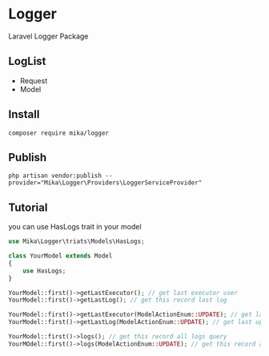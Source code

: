 # Logger
Laravel Logger Package

## LogList
- Request
- Model

## Install
```
composer require mika/logger
```

## Publish
```
php artisan vendor:publish --provider="Mika\Logger\Providers\LoggerServiceProvider"
```

## Tutorial

you can use HasLogs trait in your model
```php
use Mika\Logger\triats\Models\HasLogs;

class YourModel extends Model
{
    use HasLogs;
}
```

```php
YourModel::first()->getLastExecutor(); // get last executor user
YourModel::first()->getLastLog(); // get this record last log

YourModel::first()->getLastExecutor(ModelActionEnum::UPDATE); // get last update user
YourModel::first()->getLastLog(ModelActionEnum::UPDATE); // get last update log

YourModel::first()->logs(); // get this record all logs query
YourMOdel::first()->logs(ModelActionEnum::UPDATE); // get this record all update log query
```
